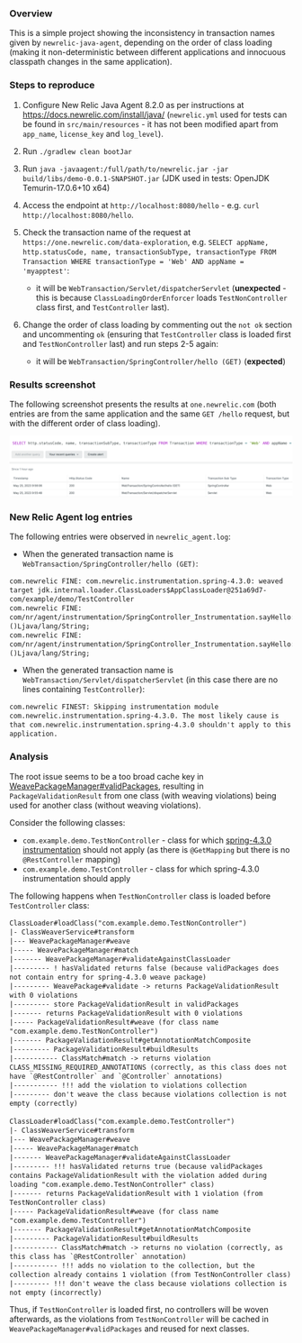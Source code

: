 ### Overview

This is a simple project showing the inconsistency in transaction names given by `newrelic-java-agent`, depending on the order of class loading (making it non-deterministic between different applications and innocuous classpath changes in the same application).

### Steps to reproduce

1. Configure New Relic Java Agent 8.2.0 as per instructions at https://docs.newrelic.com/install/java/ (`newrelic.yml` used
   for tests can be found in `src/main/resources` - it has not been modified apart from `app_name`, `license_key`
   and `log_level`).
2. Run `./gradlew clean bootJar`
3. Run `java -javaagent:/full/path/to/newrelic.jar -jar build/libs/demo-0.0.1-SNAPSHOT.jar` (JDK used in tests: OpenJDK Temurin-17.0.6+10 x64)
4. Access the endpoint at `http://localhost:8080/hello` - e.g. `curl http://localhost:8080/hello`.
5. Check the transaction name of the request at `https://one.newrelic.com/data-exploration`,
   e.g. `SELECT appName, http.statusCode, name, transactionSubType, transactionType FROM Transaction WHERE transactionType = 'Web' AND appName = 'myapptest'`:
    * it will be `WebTransaction/Servlet/dispatcherServlet` (**unexpected** - this is because `ClassLoadingOrderEnforcer` loads `TestNonController` class first, and `TestController` last).

6. Change the order of class loading by commenting out the `not ok` section and uncommenting `ok` (ensuring that `TestController` class is loaded first and `TestNonController` last) and run steps 2-5 again:
    * it will be `WebTransaction/SpringController/hello (GET)` (**expected**)

### Results screenshot

The following screenshot presents the results at `one.newrelic.com` (both entries are from the same application and the same `GET /hello` request, but with the different order of class loading). 

![NewRelic events](newrelic-events.png)

### New Relic Agent log entries

The following entries were observed in `newrelic_agent.log`:

* When the generated transaction name is `WebTransaction/SpringController/hello (GET)`:

```
com.newrelic FINE: com.newrelic.instrumentation.spring-4.3.0: weaved target jdk.internal.loader.ClassLoaders$AppClassLoader@251a69d7-com/example/demo/TestController
com.newrelic FINE: 	com/nr/agent/instrumentation/SpringController_Instrumentation.sayHello:()Ljava/lang/String;
com.newrelic FINE: 	com/nr/agent/instrumentation/SpringController_Instrumentation.sayHello:()Ljava/lang/String;
```

* When the generated transaction name is `WebTransaction/Servlet/dispatcherServlet` (in this case there are no lines
  containing `TestController`):

```
com.newrelic FINEST: Skipping instrumentation module com.newrelic.instrumentation.spring-4.3.0. The most likely cause is that com.newrelic.instrumentation.spring-4.3.0 shouldn't apply to this application.
```


### Analysis

The root issue seems to be a too broad cache key in [WeavePackageManager#validPackages](https://github.com/newrelic/newrelic-java-agent/blob/7ee30b57089e6817a93832eb6492500579046724/newrelic-weaver/src/main/java/com/newrelic/weave/weavepackage/WeavePackageManager.java#L92), resulting in `PackageValidationResult` from one class (with weaving violations) being used for another class (without weaving violations).

Consider the following classes:
* `com.example.demo.TestNonController` - class for which [spring-4.3.0 instrumentation](https://github.com/newrelic/newrelic-java-agent/blob/7ee30b57089e6817a93832eb6492500579046724/instrumentation/spring-4.3.0/src/main/java/com/nr/agent/instrumentation/SpringController_Instrumentation.java) should not apply (as there is `@GetMapping` but there is no `@RestController` mapping)
* `com.example.demo.TestController` - class for which spring-4.3.0 instrumentation should apply

The following happens when `TestNonController` class is loaded before `TestController` class:
```
ClassLoader#loadClass("com.example.demo.TestNonController")
|- ClassWeaverService#transform
|--- WeavePackageManager#weave
|----- WeavePackageManager#match
|------- WeavePackageManager#validateAgainstClassLoader
|--------- ! hasValidated returns false (because validPackages does not contain entry for spring-4.3.0 weave package)
|--------- WeavePackage#validate -> returns PackageValidationResult with 0 violations
|--------- store PackageValidationResult in validPackages 
|------- returns PackageValidationResult with 0 violations
|----- PackageValidationResult#weave (for class name "com.example.demo.TestNonController")
|------- PackageValidationResult#getAnnotationMatchComposite
|--------- PackageValidationResult#buildResults
|----------- ClassMatch#match -> returns violation CLASS_MISSING_REQUIRED_ANNOTATIONS (correctly, as this class does not have `@RestController` and `@Controller` annotations)
|----------- !!! add the violation to violations collection
|--------- don't weave the class because violations collection is not empty (correctly)

ClassLoader#loadClass("com.example.demo.TestController")
|- ClassWeaverService#transform
|--- WeavePackageManager#weave
|----- WeavePackageManager#match   
|------- WeavePackageManager#validateAgainstClassLoader
|--------- !!! hasValidated returns true (because validPackages contains PackageValidationResult with the violation added during loading "com.example.demo.TestNonController" class)
|------- returns PackageValidationResult with 1 violation (from TestNonController class)
|----- PackageValidationResult#weave (for class name "com.example.demo.TestController")
|------- PackageValidationResult#getAnnotationMatchComposite
|--------- PackageValidationResult#buildResults
|----------- ClassMatch#match -> returns no violation (correctly, as this class has `@RestController` annotation)
|----------- !!! adds no violation to the collection, but the collection already contains 1 violation (from TestNonController class)
|--------- !!! don't weave the class because violations collection is not empty (incorrectly)
```

Thus, if `TestNonController` is loaded first, no controllers will be woven afterwards, as the violations from `TestNonController` will be cached in `WeavePackageManager#validPackages` and reused for next classes.